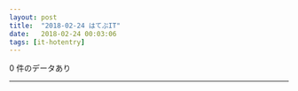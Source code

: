 ```yaml
---
layout: post
title:  "2018-02-24 はてぶIT"
date:   2018-02-24 00:03:06
tags: [it-hotentry]
---
```

0 件のデータあり

<hr>

